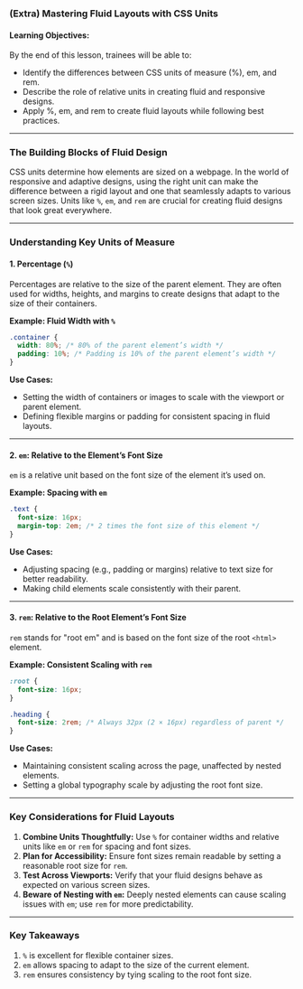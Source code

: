 ### **(Extra) Mastering Fluid Layouts with CSS Units**  

#### **Learning Objectives:**

By the end of this lesson, trainees will be able to:

- Identify the differences between CSS units of measure (%), em, and rem.
- Describe the role of relative units in creating fluid and responsive designs.
- Apply %, em, and rem to create fluid layouts while following best practices.

---

### **The Building Blocks of Fluid Design**  
CSS units determine how elements are sized on a webpage. In the world of responsive and adaptive designs, using the right unit can make the difference between a rigid layout and one that seamlessly adapts to various screen sizes. Units like `%`, `em`, and `rem` are crucial for creating fluid designs that look great everywhere.

---

### **Understanding Key Units of Measure**

#### **1. Percentage (`%`)**  
Percentages are relative to the size of the parent element. They are often used for widths, heights, and margins to create designs that adapt to the size of their containers.

**Example: Fluid Width with `%`**  
```css
.container {
  width: 80%; /* 80% of the parent element’s width */
  padding: 10%; /* Padding is 10% of the parent element’s width */
}
```

**Use Cases:**  
- Setting the width of containers or images to scale with the viewport or parent element.  
- Defining flexible margins or padding for consistent spacing in fluid layouts.  

---

#### **2. `em`: Relative to the Element’s Font Size**  
`em` is a relative unit based on the font size of the element it’s used on.  

**Example: Spacing with `em`**  
```css
.text {
  font-size: 16px;
  margin-top: 2em; /* 2 times the font size of this element */
}
```

**Use Cases:**  
- Adjusting spacing (e.g., padding or margins) relative to text size for better readability.  
- Making child elements scale consistently with their parent.  

---

#### **3. `rem`: Relative to the Root Element’s Font Size**  
`rem` stands for "root em" and is based on the font size of the root `<html>` element.  

**Example: Consistent Scaling with `rem`**  
```css
:root {
  font-size: 16px;
}

.heading {
  font-size: 2rem; /* Always 32px (2 × 16px) regardless of parent */
}
```

**Use Cases:**  
- Maintaining consistent scaling across the page, unaffected by nested elements.  
- Setting a global typography scale by adjusting the root font size.

---

### **Key Considerations for Fluid Layouts**
1. **Combine Units Thoughtfully:** Use `%` for container widths and relative units like `em` or `rem` for spacing and font sizes.  
2. **Plan for Accessibility:** Ensure font sizes remain readable by setting a reasonable root size for `rem`.  
3. **Test Across Viewports:** Verify that your fluid designs behave as expected on various screen sizes.  
4. **Beware of Nesting with `em`:** Deeply nested elements can cause scaling issues with `em`; use `rem` for more predictability.  

---

### **Key Takeaways**  
1. `%` is excellent for flexible container sizes.  
2. `em` allows spacing to adapt to the size of the current element.  
3. `rem` ensures consistency by tying scaling to the root font size.  